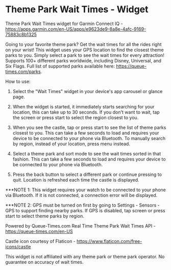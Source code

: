 # Theme Park Wait Times - Widget
Theme Park Wait Times widget for Garmin Connect IQ - https://apps.garmin.com/en-US/apps/e9623de9-8a8e-4afc-9169-75883c8b1325

Going to your favorite theme park? Get the wait times for all the rides right on your wrist! This widget uses your GPS location to find the closest theme parks to you. Simply select a park to see the wait times for every attraction! Supports 100+ different parks worldwide, including Disney, Universal, and Six Flags. Full list of supported parks available here: https://queue-times.com/parks.

How to use:

1) Select the "Wait Times" widget in your device's app carousel or glance page.

2) When the widget is started, it immediately starts searching for your location, this can take up to 30 seconds. If you don't want to wait, tap the screen or press start to select the region closest to you.

3) When you see the castle, tap or press start to see the list of theme parks closest to you. This can take a few seconds to load and requires your device to be connected to your phone via Bluetooth. To manually search by region, instead of your location, press menu instead.

4) Select a theme park and sort mode to see the wait times sorted in that fashion. This can take a few seconds to load and requires your device to be connected to your phone via Bluetooth.

5) Press the back button to select a different park or continue pressing to quit. Location is refreshed each time the castle is displayed.

***NOTE 1: This widget requires your watch to be connected to your phone via Bluetooth. If it is not connected, a connection error will be displayed.

***NOTE 2: GPS must be turned on first by going to Settings - Sensors - GPS to support finding nearby parks. If GPS is disabled, tap screen or press start to select theme parks by region.

Powered by Queue-Times.com Real Time Theme Park Wait Times API - https://queue-times.com/en-US

Castle icon courtesy of Flaticon - https://www.flaticon.com/free-icons/castle

This widget is not affiliated with any theme park or theme park operator. No guarantee on accuracy of wait times.